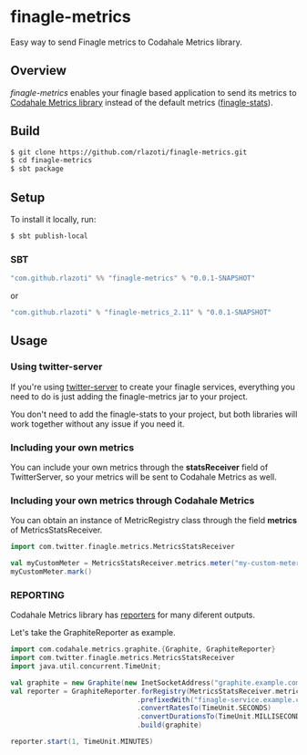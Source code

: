 finagle-metrics
===============

Easy way to send Finagle metrics to Codahale Metrics library.

## Overview

*finagle-metrics* enables your finagle based application to send its metrics to [Codahale Metrics library](https://github.com/dropwizard/metrics) instead of the default metrics ([finagle-stats](https://github.com/twitter/finagle/tree/master/finagle-stats)).

## Build

```sh
$ git clone https://github.com/rlazoti/finagle-metrics.git
$ cd finagle-metrics
$ sbt package
```

## Setup

To install it locally, run:

```sh
$ sbt publish-local
```

### SBT

```scala
"com.github.rlazoti" %% "finagle-metrics" % "0.0.1-SNAPSHOT"
```

or

```scala
"com.github.rlazoti" % "finagle-metrics_2.11" % "0.0.1-SNAPSHOT"
```

## Usage

### Using twitter-server

If you're using [twitter-server](https://github.com/twitter/twitter-server) to create your finagle services, everything you need to do is just adding the finagle-metrics jar to your project.

You don't need to add the finagle-stats to your project, but both libraries will work together without any issue if you need it.

### Including your own metrics

You can include your own metrics through the **statsReceiver** field of TwitterServer, so your metrics will be sent to Codahale Metrics as well.

### Including your own metrics through Codahale Metrics

You can obtain an instance of MetricRegistry class through the field **metrics** of MetricsStatsReceiver.

```scala
import com.twitter.finagle.metrics.MetricsStatsReceiver

val myCustomMeter = MetricsStatsReceiver.metrics.meter("my-custom-meter")
myCustomMeter.mark()
```

### REPORTING

Codahale Metrics library has [reporters](https://dropwizard.github.io/metrics/3.1.0/getting-started/#other-reporting) for many diferent outputs.

Let's take the GraphiteReporter as example.

```scala
import com.codahale.metrics.graphite.{Graphite, GraphiteReporter}
import com.twitter.finagle.metrics.MetricsStatsReceiver
import java.util.concurrent.TimeUnit;

val graphite = new Graphite(new InetSocketAddress("graphite.example.com", 2003));
val reporter = GraphiteReporter.forRegistry(MetricsStatsReceiver.metrics)
                               .prefixedWith("finagle-service.example.com")
                               .convertRatesTo(TimeUnit.SECONDS)
                               .convertDurationsTo(TimeUnit.MILLISECONDS)
                               .build(graphite)

reporter.start(1, TimeUnit.MINUTES)
```
